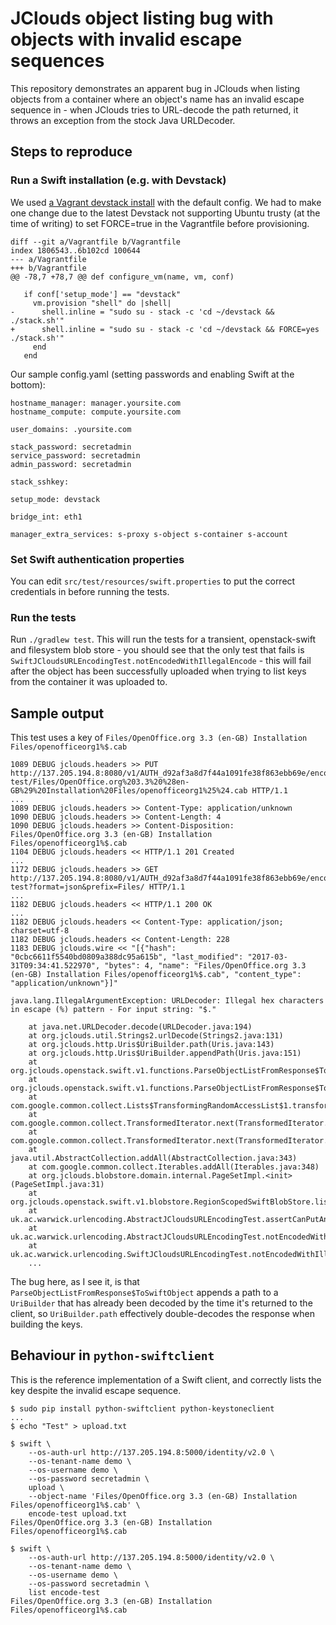 # JClouds object listing bug with objects with invalid escape sequences

This repository demonstrates an apparent bug in JClouds when listing objects from a container where an object's name has
an invalid escape sequence in - when JClouds tries to URL-decode the path returned, it throws an exception from the stock
Java URLDecoder.

## Steps to reproduce

### Run a Swift installation (e.g. with Devstack)

We used [a Vagrant devstack install](https://github.com/openstack-dev/devstack-vagrant) with the default config. We had
to make one change due to the latest Devstack not supporting Ubuntu trusty (at the time of writing) to set FORCE=true in
the Vagrantfile before provisioning.

    diff --git a/Vagrantfile b/Vagrantfile
    index 1806543..6b102cd 100644
    --- a/Vagrantfile
    +++ b/Vagrantfile
    @@ -78,7 +78,7 @@ def configure_vm(name, vm, conf)

       if conf['setup_mode'] == "devstack"
         vm.provision "shell" do |shell|
    -      shell.inline = "sudo su - stack -c 'cd ~/devstack && ./stack.sh'"
    +      shell.inline = "sudo su - stack -c 'cd ~/devstack && FORCE=yes ./stack.sh'"
         end
       end

Our sample config.yaml (setting passwords and enabling Swift at the bottom):

    hostname_manager: manager.yoursite.com
    hostname_compute: compute.yoursite.com

    user_domains: .yoursite.com

    stack_password: secretadmin
    service_password: secretadmin
    admin_password: secretadmin

    stack_sshkey:

    setup_mode: devstack

    bridge_int: eth1

    manager_extra_services: s-proxy s-object s-container s-account

### Set Swift authentication properties

You can edit `src/test/resources/swift.properties` to put the correct credentials in before running the tests.

### Run the tests

Run `./gradlew test`. This will run the tests for a transient, openstack-swift and filesystem blob store - you should
see that the only test that fails is `SwiftJCloudsURLEncodingTest.notEncodedWithIllegalEncode` - this will fail after the
object has been successfully uploaded when trying to list keys from the container it was uploaded to.

## Sample output

This test uses a key of `Files/OpenOffice.org 3.3 (en-GB) Installation Files/openofficeorg1%$.cab`

    1089 DEBUG jclouds.headers >> PUT http://137.205.194.8:8080/v1/AUTH_d92af3a8d7f44a1091fe38f863ebb69e/encode-test/Files/OpenOffice.org%203.3%20%28en-GB%29%20Installation%20Files/openofficeorg1%25%24.cab HTTP/1.1
    ...
    1089 DEBUG jclouds.headers >> Content-Type: application/unknown
    1090 DEBUG jclouds.headers >> Content-Length: 4
    1090 DEBUG jclouds.headers >> Content-Disposition: Files/OpenOffice.org 3.3 (en-GB) Installation Files/openofficeorg1%$.cab
    1104 DEBUG jclouds.headers << HTTP/1.1 201 Created
    ...
    1172 DEBUG jclouds.headers >> GET http://137.205.194.8:8080/v1/AUTH_d92af3a8d7f44a1091fe38f863ebb69e/encode-test?format=json&prefix=Files/ HTTP/1.1
    ...
    1182 DEBUG jclouds.headers << HTTP/1.1 200 OK
    ...
    1182 DEBUG jclouds.headers << Content-Type: application/json; charset=utf-8
    1182 DEBUG jclouds.headers << Content-Length: 228
    1183 DEBUG jclouds.wire << "[{"hash": "0cbc6611f5540bd0809a388dc95a615b", "last_modified": "2017-03-31T09:34:41.522970", "bytes": 4, "name": "Files/OpenOffice.org 3.3 (en-GB) Installation Files/openofficeorg1%$.cab", "content_type": "application/unknown"}]"

    java.lang.IllegalArgumentException: URLDecoder: Illegal hex characters in escape (%) pattern - For input string: "$."

        at java.net.URLDecoder.decode(URLDecoder.java:194)
        at org.jclouds.util.Strings2.urlDecode(Strings2.java:131)
        at org.jclouds.http.Uris$UriBuilder.path(Uris.java:143)
        at org.jclouds.http.Uris$UriBuilder.appendPath(Uris.java:151)
        at org.jclouds.openstack.swift.v1.functions.ParseObjectListFromResponse$ToSwiftObject.apply(ParseObjectListFromResponse.java:99)
        at org.jclouds.openstack.swift.v1.functions.ParseObjectListFromResponse$ToSwiftObject.apply(ParseObjectListFromResponse.java:78)
        at com.google.common.collect.Lists$TransformingRandomAccessList$1.transform(Lists.java:582)
        at com.google.common.collect.TransformedIterator.next(TransformedIterator.java:48)
        at com.google.common.collect.TransformedIterator.next(TransformedIterator.java:48)
        at java.util.AbstractCollection.addAll(AbstractCollection.java:343)
        at com.google.common.collect.Iterables.addAll(Iterables.java:348)
        at org.jclouds.blobstore.domain.internal.PageSetImpl.<init>(PageSetImpl.java:31)
        at org.jclouds.openstack.swift.v1.blobstore.RegionScopedSwiftBlobStore.list(RegionScopedSwiftBlobStore.java:254)
        at uk.ac.warwick.urlencoding.AbstractJCloudsURLEncodingTest.assertCanPutAndList(AbstractJCloudsURLEncodingTest.java:62)
        at uk.ac.warwick.urlencoding.AbstractJCloudsURLEncodingTest.notEncodedWithIllegalEncode(AbstractJCloudsURLEncodingTest.java:102)
        at uk.ac.warwick.urlencoding.SwiftJCloudsURLEncodingTest.notEncodedWithIllegalEncode(SwiftJCloudsURLEncodingTest.java:7)
        ...

The bug here, as I see it, is that `ParseObjectListFromResponse$ToSwiftObject` appends a path to a `UriBuilder` that has
already been decoded by the time it's returned to the client, so `UriBuilder.path` effectively double-decodes the response
when building the keys.

## Behaviour in `python-swiftclient`

This is the reference implementation of a Swift client, and correctly lists the key despite the invalid escape sequence.

    $ sudo pip install python-swiftclient python-keystoneclient
    ...
    $ echo "Test" > upload.txt

    $ swift \
        --os-auth-url http://137.205.194.8:5000/identity/v2.0 \
        --os-tenant-name demo \
        --os-username demo \
        --os-password secretadmin \
        upload \
        --object-name 'Files/OpenOffice.org 3.3 (en-GB) Installation Files/openofficeorg1%$.cab' \
        encode-test upload.txt
    Files/OpenOffice.org 3.3 (en-GB) Installation Files/openofficeorg1%$.cab

    $ swift \
        --os-auth-url http://137.205.194.8:5000/identity/v2.0 \
        --os-tenant-name demo \
        --os-username demo \
        --os-password secretadmin \
        list encode-test
    Files/OpenOffice.org 3.3 (en-GB) Installation Files/openofficeorg1%$.cab

